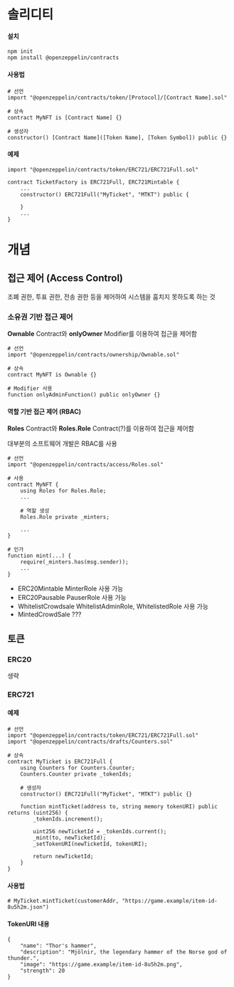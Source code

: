 # 솔리디티
#### 설치

    npm init
    npm install @openzeppelin/contracts

#### 사용법

    # 선언
    import "@openzeppelin/contracts/token/[Protocol]/[Contract Name].sol"

    # 상속
    contract MyNFT is [Contract Name] {}

    # 생성자
    constructor() [Contract Name]([Token Name], [Token Symbol]) public {}

#### 예제

    import "@openzeppelin/contracts/token/ERC721/ERC721Full.sol"

    contract TicketFactory is ERC721Full, ERC721Mintable {
        ...
        constructor() ERC721Full("MyTicket", "MTKT") public {
        
        }
        ...
    }

# 개념
## 접근 제어 (Access Control)

조폐 권한, 투표 권한, 전송 권한 등을 제어하여 시스템을 훔치지 못하도록 하는 것
    
### 소유권 기반 접근 제어

**Ownable** Contract와 **onlyOwner** Modifier를 이용하여 접근을 제어함

    # 선언
    import "@openzeppelin/contracts/ownership/Ownable.sol"

    # 상속
    contract MyNFT is Ownable {}

    # Modifier 사용
    function onlyAdminFunction() public onlyOwner {}

#### 역할 기반 접근 제어 (RBAC)

**Roles** Contract와 **Roles.Role** Contract(?)를 이용하여 접근을 제어함

대부분의 소프트웨어 개발은 RBAC를 사용

    # 선언
    import "@openzeppelin/contracts/access/Roles.sol"
    
    # 사용
    contract MyNFT {
        using Roles for Roles.Role;
        ...

        # 역할 생성
        Roles.Role private _minters;

        ...
    }

    # 인가
    function mint(...) {
        require(_minters.has(msg.sender));
        ...
    }

- ERC20Mintable
MinterRole 사용 가능
- ERC20Pausable
PauserRole 사용 가능
- WhitelistCrowdsale
WhitelistAdminRole, WhitelistedRole 사용 가능
- MintedCrowdSale
???

## 토큰
### ERC20
생략

### ERC721

#### 예제

    # 선언
    import "@openzeppelin/contracts/token/ERC721/ERC721Full.sol"
    import "@openzeppelin/contracts/drafts/Counters.sol"

    # 상속
    contract MyTicket is ERC721Full {
        using Counters for Counters.Counter;
        Counters.Counter private _tokenIds;
        
        # 생성자
        constructor() ERC721Full("MyTicket", "MTKT") public {}

        function mintTicket(address to, string memory tokenURI) public returns (uint256) {
            _tokenIds.increment();

            uint256 newTicketId = _tokenIds.current();
            _mint(to, newTicketId);
            _setTokenURI(newTicketId, tokenURI);

            return newTicketId;
        }
    }

#### 사용법

    # MyTicket.mintTicket(customerAddr, "https://game.example/item-id-8u5h2m.json")

#### TokenURI 내용

    {
        "name": "Thor's hammer",
        "description": "Mjölnir, the legendary hammer of the Norse god of thunder.",
        "image": "https://game.example/item-id-8u5h2m.png",
        "strength": 20
    }